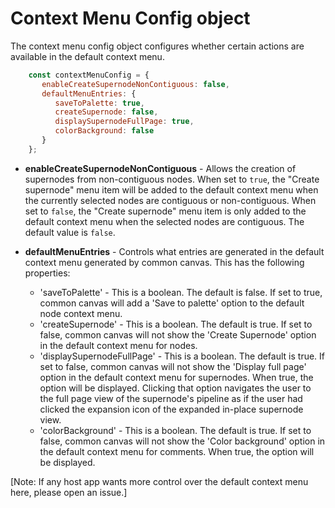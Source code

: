# Context Menu Config object

The context menu config object configures whether certain actions are available in the default context menu.

```js
    const contextMenuConfig = {
       enableCreateSupernodeNonContiguous: false,
       defaultMenuEntries: {
          saveToPalette: true,
          createSupernode: false,
          displaySupernodeFullPage: true,
          colorBackground: false
       }
    };
```

* **enableCreateSupernodeNonContiguous** - Allows the creation of supernodes from non-contiguous nodes. When set to `true`, the "Create supernode" menu item will be added to the default context menu when the currently selected nodes are contiguous or non-contiguous. When set to `false`, the "Create supernode" menu item is only added to the default context menu when the selected nodes are contiguous. The default value is `false`.

* **defaultMenuEntries** - Controls what entries are generated in the default context menu generated by common canvas. This has the following properties:
    * 'saveToPalette' - This is a boolean. The default is false. If set to true, common canvas will add a 'Save to palette' option to the default node context menu.
    * 'createSupernode' - This is a boolean. The default is true. If set to false, common canvas will not show the 'Create Supernode' option in the default context menu for nodes.
    * 'displaySupernodeFullPage' - This is a boolean. The default is true. If set to false, common canvas will not show the 'Display full page' option in the default context menu for supernodes. When true, the option will be displayed. Clicking that option navigates the user to the full page view of the supernode's pipeline as if the user had clicked the expansion icon of the expanded in-place supernode view.
    * 'colorBackground' - This is a boolean. The default is true. If set to false, common canvas will not show the 'Color background' option in the default context menu for comments. When true, the option will be displayed.

[Note: If any host app wants more control over the default context menu here, please open an issue.]

